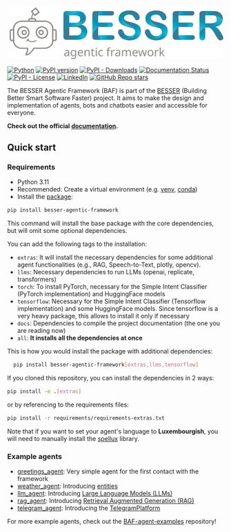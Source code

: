 <div align="center">
  <img src="./docs/source/_static/baf_logo_readme.svg" alt="BESSER Agentic Framework" width="500"/>
</div>

[![Python](https://img.shields.io/badge/python-3.10%20%7C%203.11-blue?logo=python&logoColor=gold)](https://pypi.org/project/besser-agentic-framework/)
[![PyPI version](https://img.shields.io/pypi/v/besser-agentic-framework?logo=pypi&logoColor=white)](https://pypi.org/project/besser-agentic-framework/)
[![PyPI - Downloads](https://static.pepy.tech/badge/besser-agentic-framework)](https://pypi.org/project/besser-agentic-framework/)
[![Documentation Status](https://readthedocs.org/projects/besser-agentic-framework/badge/?version=latest)](https://besser-agentic-framework.readthedocs.io/latest/?badge=latest)
[![PyPI - License](https://img.shields.io/pypi/l/besser-agentic-framework)](https://opensource.org/license/MIT)
[![LinkedIn](https://img.shields.io/badge/-LinkedIn-blue?logo=Linkedin&logoColor=white&link=https://www.linkedin.com/in/pireseduardo/)](https://www.linkedin.com/company/besser-agentic-framework)
[![GitHub Repo stars](https://img.shields.io/github/stars/besser-pearl/besser-agentic-framework?style=social)](https://star-history.com/#besser-pearl/besser-agentic-framework)

The BESSER Agentic Framework (BAF) is part of the [BESSER](https://modeling-languages.com/a-smart-low-code-platform-for-smart-software-in-luxembourg-goodbye-barcelona/) (Building Better Smart Software Faster) project. It aims
to make the design and implementation of agents, bots and chatbots easier and accessible for everyone.

**Check out the official [documentation](https://besser-agentic-framework.readthedocs.io/).**

## Quick start

### Requirements

- Python 3.11
- Recommended: Create a virtual environment
  (e.g. [venv](https://docs.python.org/3/library/venv.html),
  [conda](https://conda.io/projects/conda/en/latest/user-guide/tasks/manage-environments.html))
- Install the [package](https://pypi.org/project/besser-agentic-framework/):

```bash
pip install besser-agentic-framework
```

This command will install the base package with the core dependencies, but will omit some optional dependencies.

You can add the following tags to the installation:

- ``extras``: It will install the necessary dependencies for some additional agent functionalities (e.g., RAG, Speech-to-Text, plotly, opencv).
- ``llms``: Necessary dependencies to run LLMs (openai, replicate, transformers)
- ``torch``: To install PyTorch, necessary for the Simple Intent Classifier (PyTorch implementation) and HuggingFace models
- ``tensorflow``: Necessary for the Simple Intent Classifier (Tensorflow implementation) and some HuggingFace models. Since tensorflow is a very heavy package, this allows to install it only if necessary
- ``docs``: Dependencies to compile the project documentation (the one you are reading now)
- ``all``: **It installs all the dependencies at once**

This is how you would install the package with additional dependencies:

```bash
  pip install besser-agentic-framework[extras,llms,tensorflow]
```

If you cloned this repository, you can install the dependencies in 2 ways:

```bash
pip install -e .[extras]
```

or by referencing to the requirements files:

```bash
pip install -r requirements/requirements-extras.txt
```

Note that if you want to set your agent's language to **Luxembourgish**, you will need to manually install the [spellux](https://github.com/questoph/spellux) library. 

### Example agents

- [greetings_agent](https://github.com/BESSER-PEARL/BESSER-Agentic-Framework/blob/main/besser/agent/test/examples/greetings_agent.py): Very simple agent for the first contact with the framework
- [weather_agent](https://github.com/BESSER-PEARL/BESSER-Agentic-Framework/blob/main/besser/agent/test/examples/weather_agent.py): Introducing [entities](https://besser-agentic-framework.readthedocs.io/latest/wiki/core/entities.html)
- [llm_agent](https://github.com/BESSER-PEARL/BESSER-Agentic-Framework/blob/main/besser/agent/test/examples/llm_agent.py): Introducing [Large Language Models (LLMs)](https://besser-agentic-framework.readthedocs.io/latest/wiki/nlp/llm.html)
- [rag_agent](https://github.com/BESSER-PEARL/BESSER-Agentic-Framework/blob/main/besser/agent/test/examples/rag_agent.py): Introducing [Retrieval Augmented Generation (RAG)](https://besser-agentic-framework.readthedocs.io/latest/wiki/nlp/rag.html)
- [telegram_agent](https://github.com/BESSER-PEARL/BESSER-Agentic-Framework/blob/main/besser/agent/test/examples/telegram_agent.py): Introducing the [TelegramPlatform](https://besser-agentic-framework.readthedocs.io/latest/wiki/platforms/telegram_platform.html)

For more example agents, check out the [BAF-agent-examples](https://github.com/BESSER-PEARL/BAF-agent-examples) repository!
